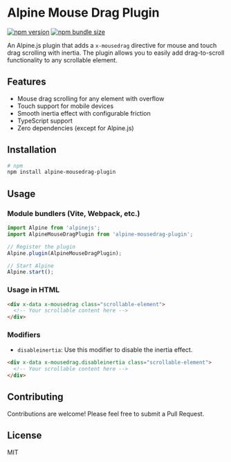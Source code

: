 # Alpine Mouse Drag Plugin

[![npm version](https://img.shields.io/npm/v/alpine-mousedrag-plugin.svg)](https://www.npmjs.com/package/alpine-mousedrag-plugin)
[![npm bundle size](https://img.shields.io/bundlephobia/minzip/alpine-mousedrag-plugin)](https://bundlephobia.com/package/alpine-mousedrag-plugin)

An Alpine.js plugin that adds a `x-mousedrag` directive for mouse and touch drag scrolling with inertia. The plugin allows you to easily add drag-to-scroll functionality to any scrollable element.

## Features

- Mouse drag scrolling for any element with overflow
- Touch support for mobile devices
- Smooth inertia effect with configurable friction
- TypeScript support
- Zero dependencies (except for Alpine.js)

## Installation

```bash
# npm
npm install alpine-mousedrag-plugin
```

## Usage

### Module bundlers (Vite, Webpack, etc.)

```ts
import Alpine from 'alpinejs';
import AlpineMouseDragPlugin from 'alpine-mousedrag-plugin';

// Register the plugin
Alpine.plugin(AlpineMouseDragPlugin);

// Start Alpine
Alpine.start();
```

### Usage in HTML

```html
<div x-data x-mousedrag class="scrollable-element">
  <!-- Your scrollable content here -->
</div>
```

### Modifiers

- `disableinertia`: Use this modifier to disable the inertia effect.

```html
<div x-data x-mousedrag.disableinertia class="scrollable-element">
  <!-- Your scrollable content here -->
</div>
```

## Contributing

Contributions are welcome! Please feel free to submit a Pull Request.

## License

MIT
